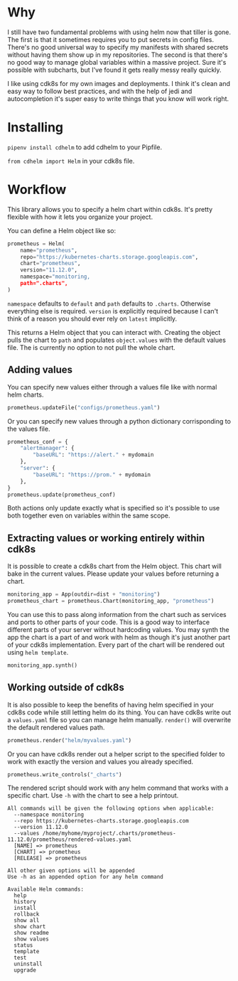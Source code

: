 # Why

I still have two fundamental problems with using helm now that tiller is gone.
The first is that it sometimes requires you to put secrets in config files.
There's no good universal way to specify my manifests with shared secrets
without having them show up in my repositories. The second is that there's no
good way to manage global variables within a massive project. Sure it's
possible with subcharts, but I've found it gets really messy really quickly.

I like using cdk8s for my own images and deployments. I think it's clean and
easy way to follow best practices, and with the help of jedi and autocompletion
it's super easy to write things that you know will work right.

# Installing

`pipenv install cdhelm` to add cdhelm to your Pipfile.

`from cdhelm import Helm` in your cdk8s file.

# Workflow

This library allows you to specify a helm chart within cdk8s. It's pretty
flexible with how it lets you organize your project. 

You can define a Helm object like so:

``` python
prometheus = Helm(
    name="prometheus",
    repo="https://kubernetes-charts.storage.googleapis.com",
    chart="prometheus",
    version="11.12.0",
    namespace="monitoring,
    path=".charts",
)
```

`namespace` defaults to `default` and `path` defaults to `.charts`. Otherwise
everything else is required. `version` is explicitly required because I can't
think of a reason you should ever rely on `latest` implicitly.

This returns a Helm object that you can interact with. Creating the object
pulls the chart to `path` and populates `object.values` with the default values
file. The is currently no option to not pull the whole chart.

## Adding values

You can specify new values either through a values file like with normal helm charts.

``` python
prometheus.updateFile("configs/prometheus.yaml")
```

Or you can specify new values through a python dictionary corrisponding to the values file.


``` python
prometheus_conf = {
    "alertmanager": {
        "baseURL": "https://alert." + mydomain
    },
    "server": {
        "baseURL": "https://prom." + mydomain
    },
}
prometheus.update(prometheus_conf)
```

Both actions only update exactly what is specified so it's possible to use both
together even on variables within the same scope.

## Extracting values or working entirely within cdk8s

It is possible to create a cdk8s chart from the Helm object. This chart will
bake in the current values. Please update your values before returning a chart.

``` python
monitoring_app = App(outdir=dist + "monitoring")
prometheus_chart = prometheus.Chart(monitoring_app, "prometheus")
```

You can use this to pass along information from the chart such as services and
ports to other parts of your code. This is a good way to interface different
parts of your server without hardcoding values. You may synth the app the chart
is a part of and work with helm as though it's just another part of your cdk8s
implementation. Every part of the chart will be rendered out using `helm template`.

``` python
monitoring_app.synth()
```

## Working outside of cdk8s

It is also possible to keep the benefits of having helm specified in your cdk8s
code while still letting helm do its thing. You can have cdk8s write out a
`values.yaml` file so you can manage helm manually.  `render()` will overwrite
the default rendered values path.

``` python
prometheus.render("helm/myvalues.yaml")
```

Or you can have cdk8s render out a helper script to the specified folder to
work with exactly the version and values you already specified.

``` python
prometheus.write_controls("_charts")
```

The rendered script should work with any helm command that works with a
specific chart. Use `-h` with the chart to see a help printout.

```
All commands will be given the following options when applicable:
  --namespace monitoring
  --repo https://kubernetes-charts.storage.googleapis.com
  --version 11.12.0
  --values /home/myhome/myproject/.charts/prometheus-11.12.0/prometheus/rendered-values.yaml
  [NAME] => prometheus
  [CHART] => prometheus
  [RELEASE] => prometheus

All other given options will be appended
Use -h as an appended option for any helm command

Available Helm commands:
  help
  history
  install
  rollback
  show all
  show chart
  show readme
  show values
  status
  template
  test
  uninstall
  upgrade

```
